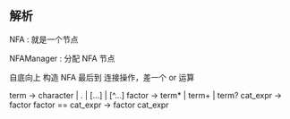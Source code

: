 ## 解析

NFA :  就是一个节点

NFAManager :  分配 NFA 节点

自底向上 构造 NFA 最后到 连接操作，差一个 or 运算

term -> character | . | [...] | [^...]
factor -> term* | term+ | term?
cat_expr -> factor factor
== cat_expr -> factor cat_expr 